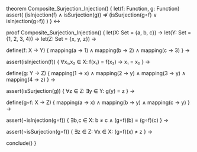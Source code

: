 theorem Composite_Surjection_Injection() {
  let(f: Function, g: Function)
  assert(
    (isInjection(f) ∧ isSurjection(g)) ⇏ 
    (isSurjection(g∘f) ∨ isInjection(g∘f))
  )
} ↔

proof Composite_Surjection_Injection() {
  let(X: Set = {a, b, c}) →
  let(Y: Set = {1, 2, 3, 4}) →
  let(Z: Set = {x, y, z}) →

  define(f: X → Y) {
    mapping(a → 1) ∧
    mapping(b → 2) ∧
    mapping(c → 3)
  } →
  
  assert(isInjection(f)) {
    ∀x₁,x₂ ∈ X: f(x₁) = f(x₂) → x₁ = x₂
  } →

  define(g: Y → Z) {
    mapping(1 → x) ∧
    mapping(2 → y) ∧
    mapping(3 → y) ∧
    mapping(4 → z)
  } →

  assert(isSurjection(g)) {
    ∀z ∈ Z: ∃y ∈ Y: g(y) = z
  } →

  define(g∘f: X → Z) {
    mapping(a → x) ∧
    mapping(b → y) ∧
    mapping(c → y)
  } →

  assert(¬isInjection(g∘f)) {
    ∃b,c ∈ X: b ≠ c ∧ (g∘f)(b) = (g∘f)(c)
  } →

  assert(¬isSurjection(g∘f)) {
    ∃z ∈ Z: ∀x ∈ X: (g∘f)(x) ≠ z
  } →

  conclude()
}